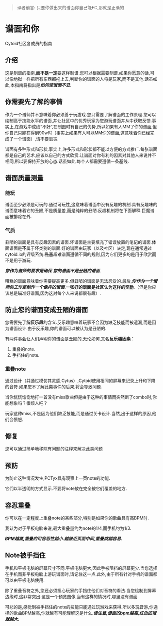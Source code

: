 > 译者前言: 只要你做出来的谱面你自己能FC,那就是正确的

# 谱面和你



Cytoid社区各成员的指南



## 介绍

这是制谱的指南,**而不是一定**要这样制谱.您可以根据需要制谱.如果你愿意的话,可以像地狱一样把所有东西都拖上去,判断你的谱面的人将是玩家,而不是其他.话虽如此,本指南将指出是***如何使谱面不丑***.







## 你需要先了解的事情 

作为一个谱师并不意味着你必须善于玩游戏.您只需要了解谱面的工作原理.您可以绘制高于技能水平的谱面,并让社区中的优秀玩家为您游玩谱面并从中获取反馈.事实上,在游戏中成绩“不好”,在制图时有自己的优势,所以如果有人MM了你的谱面,但你自己只能在得到90w时（事实上如果有人可以MM你的谱面,这意味着你已经完成了一个谱面）,请不要沮丧.

谱面有多种形式和形状.事实上,许多形式和形状都不能以方便的方式推广.每张谱面都是自己的艺术,应该以自己的方式欣赏.让谱面对你有利的因素对其他人来说并不相同,所以要保持开放的心态.话虽如此,每个人都需要遵循一条基线.







## 谱面质量测量

### 能玩

谱面至少必须是可玩的.通过可玩性,这意味着谱面中没有反趣的机制.具有反趣味的谱面意味着它的丑陋,不是质量差,而是纯粹的丑陋.反趣机制将在下面解释.巨魔谱面被排除在外.



### 气质

丑陋的谱面是具有反趣因素的谱面.坏谱面是主要填充了错误放置的笔记的谱面.体面谱面是**不**属于坏类别的谱面.好的谱面由玩家（以及社区）决定,现在通常通过cytoid.io的评级系统.~~乱塞~~超难谱面遵循不同的规则,因为它们更多的是用于欣赏而不是用于游玩.



***您作为谱师的要求是确保*** ***您的谱面不是丑陋的谱面***.

糟糕的谱面意味着你需要提高更多.但丑陋的谱面是无法忍受的.最后,***你作为一个谱师的工作是制作一个像样的谱面***.**一张好的谱面是社区认为这样的奖励**.（但是你应该总是瞄准好谱面,因为这对每个人来说都很有趣）.







## 防止您的谱面变成丑陋的谱面

您需要先了解**反乐趣**的含义.反乐趣意味着玩家不会因为缺乏技能而被遗漏,而是因为谱面设计.由于反乐趣,你的谱面可以被认为是丑陋的.

有两件事会让人们声明你的谱面是丑陋的,无论如何,又名**反乐趣因素**：

1. 重叠的note.
2. 手挡住的note.



### 重叠note

通过设计（并通过模仿其灵感,Cytus）,Cytoid使用相同的屏幕来记录上升和下降的音符.如果您不了解此类事件的后果,将会导致问题.

当你恍恍惚惚地打一首没有miss歌曲但是由于这种的事情而突然断了combo时,你能想象吗？很烦人吧？

玩家这种miss,不是因为他们缺乏技能,而是通过关卡设计.当然,出于这样的原因,他们会愤怒.



## 修复

您可以通过简单地移除有问题的注释来解决此类问题 



## 预防

为防止这种情况发生,PCTyx具有观察上一页note的功能.

它们以半透明的方式显示.不要将note放在完全被它们覆盖的地方.



## 容忍重叠

你可以在一定程度上重叠note的某些部分,特别是如果你的歌曲具有高BPM时. 

我认为对于平板电脑来说,最大重叠量约为note的1/4,而手机约为1/3.

***BPM越高,重叠的可容忍性越小.越接近页面中间,重叠就越容易.***







## Note被手挡住

手机和平板电脑的屏幕尺寸不同.平板电脑更大,因此手被阻挡的屏幕更少.当您选择在手机而非平板电脑上游玩谱面时,请记住这一点.此外,由于所有针对手机的谱面都可以由平板电脑使用.

除了重叠音符之外,您还必须担心玩家的手挡住他们对音符的看法.当您绘制到屏幕边缘时,这非常突出.这是一个预览图像,当有这样的情况时,哪里没有谱面.


可悲的是,感觉到被手挡住的note的技能只能通过玩游戏来获得.所以多玩音游,你选择的歌曲BPM越高,你就越有可能理解这是什么.***请注意,谱面的bpm越高,红色区域就越大.***

